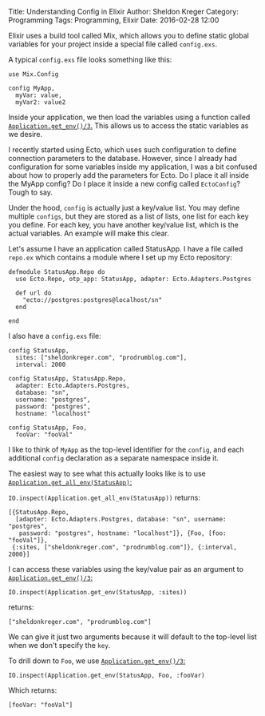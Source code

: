 Title: Understanding Config in Elixir
Author: Sheldon Kreger
Category: Programming
Tags: Programming, Elixir
Date: 2016-02-28 12:00

Elixir uses a build tool called Mix, which allows you to define static global variables for your project inside a special file called `config.exs`.

A typical `config.exs` file looks something like this:

    use Mix.Config

    config MyApp,
      myVar: value,
      myVar2: value2

Inside your application, we then load the variables using a function called [`Application.get_env()/3`.](http://elixir-lang.org/docs/stable/elixir/Application.html#get_env/3) This allows us to access the static variables as we desire.

I recently started using Ecto, which uses such configuration to define connection parameters to the database. However, since I already had configuration for some variables inside my application, I was a bit confused about how to properly add the parameters for Ecto. Do I place it all inside the MyApp config? Do I place it inside a new config called `EctoConfig`? Tough to say.

Under the hood, `config` is actually just a key/value list. You may define multiple `configs`, but they are stored as a list of lists, one list for each key you define. For each key, you have another key/value list, which is the actual variables. An example will make this clear.

Let's assume I have an application called StatusApp. I have a file called `repo.ex` which contains a module where I set up my Ecto repository:

    defmodule StatusApp.Repo do
      use Ecto.Repo, otp_app: StatusApp, adapter: Ecto.Adapters.Postgres

      def url do
        "ecto://postgres:postgres@localhost/sn"
      end

    end

I also have a `config.exs` file:

    config StatusApp,
      sites: ["sheldonkreger.com", "prodrumblog.com"],
      interval: 2000

    config StatusApp, StatusApp.Repo,
      adapter: Ecto.Adapters.Postgres,
      database: "sn",
      username: "postgres",
      password: "postgres",
      hostname: "localhost"

    config StatusApp, Foo,
      fooVar: "fooVal"


I like to think of `MyApp` as the top-level identifier for the `config`, and each additional `config` declaration as a separate namespace inside it.

The easiest way to see what this actually looks like is to use [`Application.get_all_env(StatusApp)`:](http://elixir-lang.org/docs/stable/elixir/Application.html#get_all_env/1)

`IO.inspect(Application.get_all_env(StatusApp))` returns:

    [{StatusApp.Repo,
      [adapter: Ecto.Adapters.Postgres, database: "sn", username: "postgres",
       password: "postgres", hostname: "localhost"]}, {Foo, [foo: "fooVal"]},
     {:sites, ["sheldonkreger.com", "prodrumblog.com"]}, {:interval, 2000}]

I can access these variables using the key/value pair as an argument to [`Application.get_env()/3`:](http://elixir-lang.org/docs/stable/elixir/Application.html#get_env/3)

`IO.inspect(Application.get_env(StatusApp, :sites))`

returns:

`["sheldonkreger.com", "prodrumblog.com"]`

We can give it just two arguments because it will default to the top-level list when we don't specify the `key`.

To drill down to `Foo`, we use [`Application.get_env()/3`:](http://elixir-lang.org/docs/stable/elixir/Application.html#get_env/3)

`IO.inspect(Application.get_env(StatusApp, Foo, :fooVar)`

Which returns:

`[fooVar: "fooVal"]`
